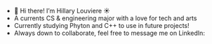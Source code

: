 - 🌻 Hi there! I’m Hillary Louviere ☀️
- A currents CS & engineering major with a love for tech and arts
- Currently studying Phyton and C++ to use in future projects!
- Always down to collaborate, feel free to message me on LinkedIn: 
  


<!---
HNLouviere/HNLouviere is a ✨ special ✨ repository because its `README.md` (this file) appears on your GitHub profile.
You can click the Preview link to take a look at your changes.
--->
